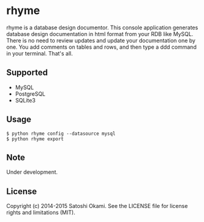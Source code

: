 rhyme
=====

rhyme is a database design documentor. This console application generates database design documentation in html format from your RDB like MySQL. There is no need to review updates and update your documentation one by one. You add comments on tables and rows, and then type a ddd command in your terminal. That's all.

## Supported

* MySQL
* PostgreSQL
* SQLite3


## Usage

```
$ python rhyme config --datasource mysql
$ python rhyme export
```

## Note

Under development.

## License

Copyright (c) 2014-2015 Satoshi Okami. See the LICENSE file for license rights and limitations (MIT).